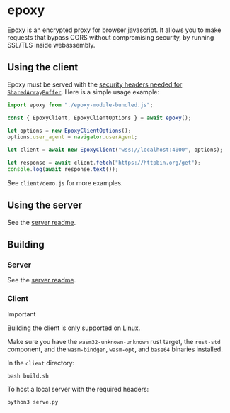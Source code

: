# epoxy
Epoxy is an encrypted proxy for browser javascript. It allows you to make requests that bypass CORS without compromising security, by running SSL/TLS inside webassembly.

## Using the client
Epoxy must be served with the [security headers needed for `SharedArrayBuffer`](https://developer.mozilla.org/en-US/docs/Web/JavaScript/Reference/Global_Objects/SharedArrayBuffer#security_requirements). Here is a simple usage example:
```javascript
import epoxy from "./epoxy-module-bundled.js";

const { EpoxyClient, EpoxyClientOptions } = await epoxy();

let options = new EpoxyClientOptions();
options.user_agent = navigator.userAgent;

let client = await new EpoxyClient("wss://localhost:4000", options);

let response = await client.fetch("https://httpbin.org/get");
console.log(await response.text());
```
See `client/demo.js` for more examples.

## Using the server
See the [server readme](server/README.md).

## Building

### Server
See the [server readme](server/README.md).

### Client
> [!IMPORTANT]
> Building the client is only supported on Linux.

Make sure you have the `wasm32-unknown-unknown` rust target, the `rust-std` component, and the `wasm-bindgen`, `wasm-opt`, and `base64` binaries installed.

In the `client` directory:
```
bash build.sh
```

To host a local server with the required headers:
```
python3 serve.py
```
